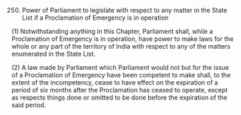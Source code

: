 250. Power of Parliament to legislate with respect to any matter in the State List if a Proclamation of Emergency is in operation

(1) Notwithstanding anything in this Chapter, Parliament shall, while a Proclamation of Emergency is in operation, have power to make laws for the whole or any part of the territory of India with respect to any of the matters enumerated in the State List.

(2) A law made by Parliament which Parliament would not but for the issue of a Proclamation of Emergency have been competent to make shall, to the extent of the incompetency, cease to have effect on the expiration of a period of six months after the Proclamation has ceased to operate, except as respects things done or omitted to be done before the expiration of the said period.

